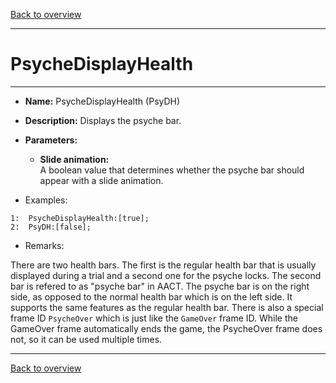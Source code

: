 [Back to overview](index.md)

---
# PsycheDisplayHealth
---
- **Name:** PsycheDisplayHealth (PsyDH)
- **Description:** Displays the psyche bar.
- **Parameters:**
  - **Slide animation:**  
    A boolean value that determines whether the psyche bar should appear with a slide animation.

- Examples:
```
1:  PsycheDisplayHealth:[true];
2:  PsyDH:[false];
```

- Remarks:
>
There are two health bars. The first is the regular health bar that is usually displayed during a trial and a second one for the psyche locks. The second bar is refered to as "psyche bar" in AACT. The psyche bar is on the right side, as opposed to the normal health bar which is on the left side. It supports the same features as the regular health bar. There is also a special frame ID `PsycheOver` which is just like the `GameOver` frame ID. While the GameOver frame automatically ends the game, the PsycheOver frame does not, so it can be used multiple times.

---
[Back to overview](index.md)